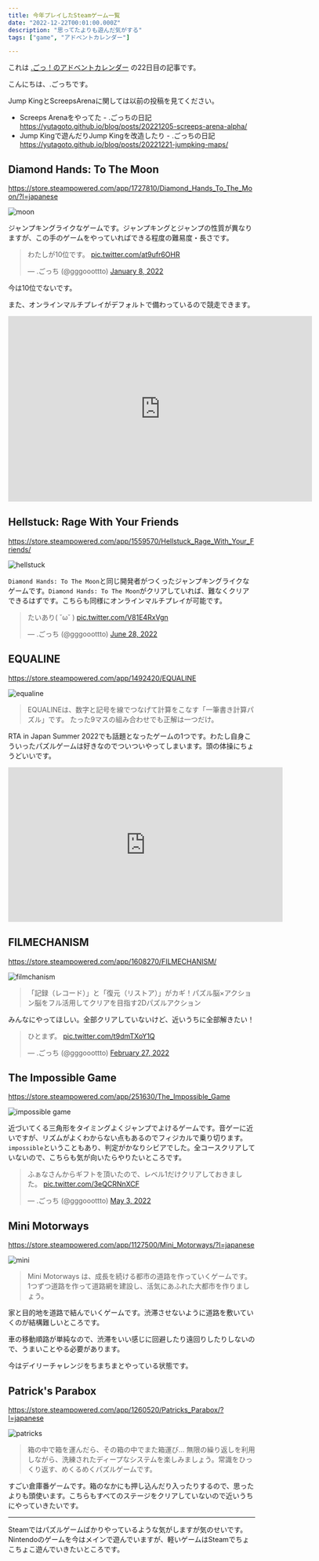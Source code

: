 ```yaml
---
title: 今年プレイしたSteamゲーム一覧
date: "2022-12-22T00:01:00.000Z"
description: "思ってたよりも遊んだ気がする"
tags: ["game", "アドベントカレンダー"]

---
```


これは [.ごっ！のアドベントカレンダー](https://adventar.org/calendars/8199) の22日目の記事です。

こんにちは、.ごっちです。

Jump KingとScreepsArenaに関しては以前の投稿を見てください。

- Screeps Arenaをやってた - .ごっちの日記 https://yutagoto.github.io/blog/posts/20221205-screeps-arena-alpha/
- Jump Kingで遊んだりJump Kingを改造したり - .ごっちの日記 https://yutagoto.github.io/blog/posts/20221221-jumpking-maps/

## Diamond Hands: To The Moon

https://store.steampowered.com/app/1727810/Diamond_Hands_To_The_Moon/?l=japanese

![moon](/blog/assets/images/posts/20221222-steam-game-playlist/diamond_hands.png)

ジャンプキングライクなゲームです。ジャンプキングとジャンプの性質が異なりますが、この手のゲームをやっていればできる程度の難易度・長さです。

<blockquote class="twitter-tweet"><p lang="ja" dir="ltr">わたしが10位です。 <a href="https://t.co/at9ufr6OHR">pic.twitter.com/at9ufr6OHR</a></p>&mdash; .ごっち (@gggooottto) <a href="https://twitter.com/gggooottto/status/1479743216278970369?ref_src=twsrc%5Etfw">January 8, 2022</a></blockquote> <script async src="https://platform.twitter.com/widgets.js" charset="utf-8"></script>

今は10位でないです。

また、オンラインマルチプレイがデフォルトで備わっているので競走できます。

<iframe src="https://clips.twitch.tv/embed?clip=EsteemedAgilePonyUWot-HJB7XL0HV71iG-nU&parent=yutagoto.github.io&autoplay=false" frameborder="0" allowfullscreen="true" scrolling="no" height="378" width="620"></iframe>

## Hellstuck: Rage With Your Friends

https://store.steampowered.com/app/1559570/Hellstuck_Rage_With_Your_Friends/

![hellstuck](/blog/assets/images/posts/20221222-steam-game-playlist/hellstuck.png)

`Diamond Hands: To The Moon`と同じ開発者がつくったジャンプキングライクなゲームです。`Diamond Hands: To The Moon`がクリアしていれば、難なくクリアできるはずです。こちらも同様にオンラインマルチプレイが可能です。

<blockquote class="twitter-tweet"><p lang="ja" dir="ltr">たいあり( ˘ω˘ ) <a href="https://t.co/V81E4RxVgn">pic.twitter.com/V81E4RxVgn</a></p>&mdash; .ごっち (@gggooottto) <a href="https://twitter.com/gggooottto/status/1541762181057744896?ref_src=twsrc%5Etfw">June 28, 2022</a></blockquote> <script async src="https://platform.twitter.com/widgets.js" charset="utf-8"></script>

## EQUALINE

https://store.steampowered.com/app/1492420/EQUALINE

![equaline](/blog/assets/images/posts/20221222-steam-game-playlist/equaline.png)

> EQUALINEは、数字と記号を線でつなげて計算をこなす「一筆書き計算パズル」です。 たった9マスの組み合わせでも正解は一つだけ。

RTA in Japan Summer 2022でも話題となったゲームの1つです。わたし自身こういったパズルゲームは好きなのでついついやってしまいます。頭の体操にちょうどいいです。

<iframe width="560" height="315" src="https://www.youtube.com/embed/cAKrU3tlD7o" title="YouTube video player" frameborder="0" allow="accelerometer; autoplay; clipboard-write; encrypted-media; gyroscope; picture-in-picture" allowfullscreen></iframe>

## FILMECHANISM

https://store.steampowered.com/app/1608270/FILMECHANISM/

![filmchanism](/blog/assets/images/posts/20221222-steam-game-playlist/filmechanism.png)

> 「記録（レコード）」と「復元（リストア）」がカギ！パズル脳×アクション脳をフル活用してクリアを目指す2Dパズルアクション

みんなにやってほしい。全部クリアしていないけど、近いうちに全部解きたい！

<blockquote class="twitter-tweet"><p lang="ja" dir="ltr">ひとまず。 <a href="https://t.co/t9dmTXoY1Q">pic.twitter.com/t9dmTXoY1Q</a></p>&mdash; .ごっち (@gggooottto) <a href="https://twitter.com/gggooottto/status/1497786041284980739?ref_src=twsrc%5Etfw">February 27, 2022</a></blockquote> <script async src="https://platform.twitter.com/widgets.js" charset="utf-8"></script>

## The Impossible Game

https://store.steampowered.com/app/251630/The_Impossible_Game

![impossible game](/blog/assets/images/posts/20221222-steam-game-playlist/impossiblegame.png)

近づいてくる三角形をタイミングよくジャンプでよけるゲームです。音ゲーに近いですが、リズムがよくわからない点もあるのでフィジカルで乗り切ります。`impossible`ということもあり、判定がかなりシビアでした。全コースクリアしていないので、こちらも気が向いたらやりたいところです。

<blockquote class="twitter-tweet"><p lang="ja" dir="ltr">ふぁなさんからギフトを頂いたので、レベル1だけクリアしておきました。 <a href="https://t.co/3eQCRNnXCF">pic.twitter.com/3eQCRNnXCF</a></p>&mdash; .ごっち (@gggooottto) <a href="https://twitter.com/gggooottto/status/1521316122473103364?ref_src=twsrc%5Etfw">May 3, 2022</a></blockquote> <script async src="https://platform.twitter.com/widgets.js" charset="utf-8"></script>

## Mini Motorways

https://store.steampowered.com/app/1127500/Mini_Motorways/?l=japanese

![mini](/blog/assets/images/posts/20221222-steam-game-playlist/motorways.jpg)

> Mini Motorways は、成長を続ける都市の道路を作っていくゲームです。 1つずつ道路を作って道路網を建設し、活気にあふれた大都市を作りましょう。

家と目的地を道路で結んでいくゲームです。渋滞させないように道路を敷いていくのが結構難しいところです。

車の移動順路が単純なので、渋滞をいい感じに回避したり遠回りしたりしないので、うまいことやる必要があります。

今はデイリーチャレンジをちまちまとやっている状態です。

## Patrick's Parabox

https://store.steampowered.com/app/1260520/Patricks_Parabox/?l=japanese

![patricks](/blog/assets/images/posts/20221222-steam-game-playlist/patricks.png)

> 箱の中で箱を運んだら、その箱の中でまた箱運び… 無限の繰り返しを利用しながら、洗練されたディープなシステムを楽しみましょう。常識をひっくり返す、めくるめくパズルゲームです。

すごい倉庫番ゲームです。箱のなかにも押し込んだり入ったりするので、思ったよりも頭使います。こちらもすべてのステージをクリアしていないので近いうちにやっていきたいです。

---

Steamではパズルゲームばかりやっているような気がしますが気のせいです。Nintendoのゲームを今はメインで遊んでいますが、軽いゲームはSteamでちょこちょこ遊んでいきたいところです。
